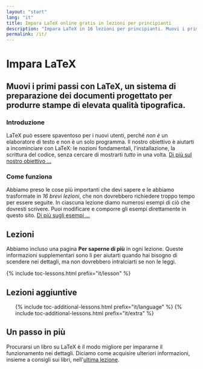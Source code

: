 ```yaml
---
layout: "start"
lang: "it"
title: Impara LaTeX online gratis in lezioni per principianti
description: "Impara LaTeX in 16 lezioni per principianti. Muovi i primi passi con LaTeX, un sistema di preparazione dei documenti progettato per produrre stampe di elevata qualità tipografica."
permalink: /it/
---
```


# Impara LaTeX

<h2 class="heading__introduction">Muovi i primi passi con LaTeX, un sistema di preparazione dei documenti progettato per produrre stampe di elevata qualità tipografica.</h2>

<div
  class="text-columns">
  <section>
    <h3 class="text-columns__heading">Introduzione</h3>
    <p>LaTeX può essere spaventoso per i nuovi utenti, perché <em>non è</em> un elaboratore di testo 
    e non è un solo programma. Il nostro obiettivo è aiutarti a incominciare 
    con LaTeX: le nozioni fondamentali, l'installazione, la scrittura del codice, senza 
    cercare di mostrarti <em>tutto</em> in una volta. <a href="./mission">Di più sul nostro obiettivo &hellip;</a></p>
  </section>
  <section>
    <h3 class="text-columns__heading">Come funziona</h3>
      <p>Abbiamo preso le cose più importanti che devi sapere e le abbiamo trasformate in <em>16 brevi lezioni</em>, che non dovrebbero richiedere troppo tempo per essere seguite. In ciascuna lezione diamo numerosi esempi di ciò che dovresti scrivere. Puoi modificare e comporre gli esempi direttamente in questo sito. <a href="./help#examples">Di più sugli esempi &hellip;</a></p>
  </section>
</div>

<h2 class="heading__toc" id="toc">Lezioni</h2>

<p class="paragraph__toc">Abbiamo incluso una pagina <b>Per saperne di più</b> in ogni lezione. Queste informazioni supplementari sono lì per aiutarti quando hai bisogno di scendere nei dettagli, ma non dovrebbero intralciarti se non le leggi.</p>

{% include toc-lessons.html prefix="it/lesson" %}

<h2 class="heading__toc">Lezioni aggiuntive</h2>
<ul class="lessons-toc">
  {% include toc-additional-lessons.html prefix="it/language" %}
  {% include toc-additional-lessons.html prefix="it/extra" %}
</ul>

## Un passo in più

Procurarsi un libro su LaTeX è il modo migliore per impararne il funzionamento nei dettagli. Diciamo come acquisire ulteriori informazioni, insieme a consigli sui libri, nell'[ultima lezione](./lesson-16).

